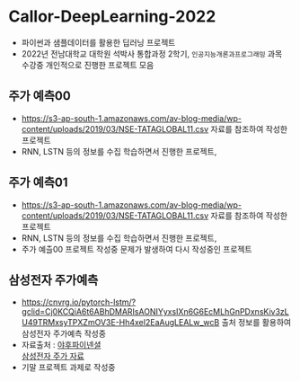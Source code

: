# Callor-DeepLearning-2022

* 파이썬과 샘플데이터를 활용한 딥러닝 프로젝트
* 2022년 전남대학교 대학원 석박사 통합과정 2학기, `인공지능개론과프로그래밍` 과목 수강중 개인적으로 진행한 프로젝트 모음

## 주가 예측00
* https://s3-ap-south-1.amazonaws.com/av-blog-media/wp-content/uploads/2019/03/NSE-TATAGLOBAL11.csv 자료를 참조하여 작성한 프로젝트
* RNN, LSTN 등의 정보를 수집 학습하면서 진행한 프로젝트,

## 주가 예측01
* https://s3-ap-south-1.amazonaws.com/av-blog-media/wp-content/uploads/2019/03/NSE-TATAGLOBAL11.csv 자료를 참조하여 작성한 프로젝트
* RNN, LSTN 등의 정보를 수집 학습하면서 진행한 프로젝트,
* 주가 예츨00 프로젝트 작성중 문제가 발생하여 다시 작성중인 프로젝트

## 삼성전자 주가예측
* https://cnvrg.io/pytorch-lstm/?gclid=Cj0KCQiA6t6ABhDMARIsAONIYyxsIXn6G6EcMLhGnPDxnsKiv3zLU49TRMxsyTPXZmOV3E-Hh4xeI2EaAugLEALw_wcB 출처 정보를 활용하여 삼성전자 주가예측 작성중
* 자료출처 : [야후파이넨셜](https://finance.yahoo.com/)  
[삼성전자 주가 자료](https://finance.yahoo.com/quote/005930.KS/history?period1=1513296000&period2=1671062400&interval=1d&filter=history&frequency=1d&includeAdjustedClose=true)
* 기말 프로젝트 과제로 작성중
